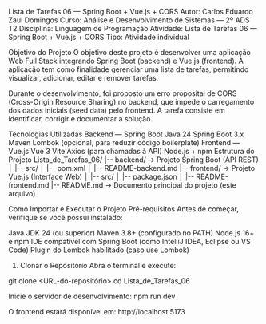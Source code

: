 Lista de Tarefas 06 — Spring Boot + Vue.js + CORS
Autor: Carlos Eduardo Zaul Domingos
Curso: Análise e Desenvolvimento de Sistemas — 2º ADS T2
Disciplina: Linguagem de Programação
Atividade: Lista de Tarefas 06 — Spring Boot + Vue.js + CORS
Tipo: Atividade individual

Objetivo do Projeto
O objetivo deste projeto é desenvolver uma aplicação Web Full Stack integrando Spring Boot (backend) e Vue.js (frontend).
A aplicação tem como finalidade gerenciar uma lista de tarefas, permitindo visualizar, adicionar, editar e remover tarefas.

Durante o desenvolvimento, foi proposto um erro proposital de CORS (Cross-Origin Resource Sharing) no backend, que impede o carregamento dos dados iniciais (seed data) pelo frontend.
A tarefa consiste em identificar, corrigir e documentar a solução.

Tecnologias Utilizadas
Backend — Spring Boot
Java 24
Spring Boot 3.x
Maven
Lombok (opcional, para reduzir código boilerplate)
Frontend — Vue.js
Vue 3
Vite
Axios (para chamadas à API)
Node.js + npm
Estrutura do Projeto
Lista_de_Tarefas_06/ |-- backend/ → Projeto Spring Boot (API REST) │ |-- src/ │ |-- pom.xml │ |-- README-backend.md |-- frontend/ → Projeto Vue.js (Interface Web) │ |-- src/ │ |-- package.json │ |-- README-frontend.md |-- README.md → Documento principal do projeto (este arquivo)

Como Importar e Executar o Projeto
Pré-requisitos
Antes de começar, verifique se você possui instalado:

Java JDK 24 (ou superior)
Maven 3.8+ (configurado no PATH)
Node.js 16+ e npm
IDE compatível com Spring Boot (como IntelliJ IDEA, Eclipse ou VS Code)
Plugin do Lombok habilitado (caso use Lombok)
1. Clonar o Repositório
Abra o terminal e execute:

git clone <URL-do-repositório>
cd Lista_de_Tarefas_06

Inicie o servidor de desenvolvimento: npm run dev

O frontend estará disponível em: http://localhost:5173
